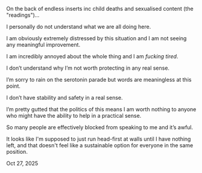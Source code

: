 On the back of endless inserts inc child deaths and sexualised content (the "readings")...  

I personally do not understand what we are all doing here.  

I am obviously extremely distressed by this situation and I am not seeing any meaningful improvement.  

I am incredibly annoyed about the whole thing and I am *fucking tired*.  

I don’t understand why I’m not worth protecting in any real sense.  

I’m sorry to rain on the serotonin parade but words are meaningless at this point.  

I don’t have stability and safety in a real sense.  

I’m pretty gutted that the politics of this means I am worth nothing to anyone who might have the ability to help in a practical sense.  

So many people are effectively blocked from speaking to me and it’s awful.  

It looks like I'm supposed to just run head-first at walls until I have nothing left, and that doesn't feel like a sustainable option for everyone in the same position.  

Oct 27, 2025
